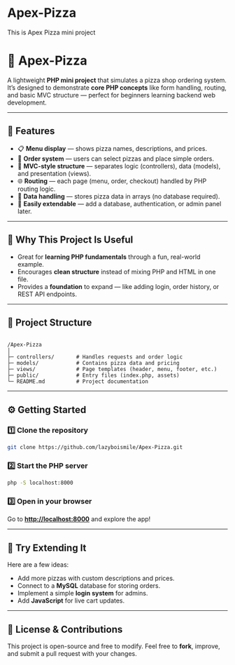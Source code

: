 # Apex-Pizza
This is Apex Pizza mini project
# 🍕 Apex-Pizza

A lightweight **PHP mini project** that simulates a pizza shop ordering system.  
It’s designed to demonstrate **core PHP concepts** like form handling, routing, and basic MVC structure — perfect for beginners learning backend web development.

---

## 🚀 Features

- 📋 **Menu display** — shows pizza names, descriptions, and prices.  
- 🛒 **Order system** — users can select pizzas and place simple orders.  
- 🧩 **MVC-style structure** — separates logic (controllers), data (models), and presentation (views).  
- 🌐 **Routing** — each page (menu, order, checkout) handled by PHP routing logic.  
- 💾 **Data handling** — stores pizza data in arrays (no database required).  
- 🧱 **Easily extendable** — add a database, authentication, or admin panel later.

---

## 🧠 Why This Project Is Useful

- Great for **learning PHP fundamentals** through a fun, real-world example.  
- Encourages **clean structure** instead of mixing PHP and HTML in one file.  
- Provides a **foundation** to expand — like adding login, order history, or REST API endpoints.  

---

## 🧩 Project Structure

```

/Apex-Pizza
│
├─ controllers/       # Handles requests and order logic
├─ models/            # Contains pizza data and pricing
├─ views/             # Page templates (header, menu, footer, etc.)
├─ public/            # Entry files (index.php, assets)
└─ README.md          # Project documentation

````

---

## ⚙️ Getting Started

### 1️⃣ Clone the repository
```bash
git clone https://github.com/lazyboismile/Apex-Pizza.git
````

### 2️⃣ Start the PHP server

```bash
php -S localhost:8000
```

### 3️⃣ Open in your browser

Go to **[http://localhost:8000](http://localhost:8000)** and explore the app!

---

## 🧪 Try Extending It

Here are a few ideas:

* Add more pizzas with custom descriptions and prices.
* Connect to a **MySQL** database for storing orders.
* Implement a simple **login system** for admins.
* Add **JavaScript** for live cart updates.

---

## 📜 License & Contributions

This project is open-source and free to modify.
Feel free to **fork**, improve, and submit a pull request with your changes.


